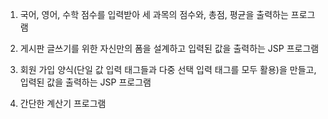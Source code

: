 1. 국어, 영어, 수학 점수를 입력받아 세 과목의 점수와, 총점, 평균을 출력하는 프로그램

2. 게시판 글쓰기를 위한 자신만의 폼을 설계하고 입력된 값을 출력하는 JSP 프로그램

3. 회원 가입 양식(단일 값 입력 태그들과 다중 선택 입력 태그를 모두 활용)을 만들고, 입력된 값을 출력하는 JSP 프로그램

4. 간단한 계산기 프로그램
